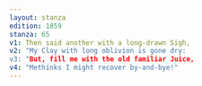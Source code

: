 ```yaml
---
layout: stanza
edition: 1859
stanza: 65
v1: Then said another with a long-drawn Sigh,
v2: "My Clay with long oblivion is gone dry:
v3: ⁠"But, fill me with the old familiar Juice,
v4: "Methinks I might recover by-and-bye!"
---
```

